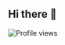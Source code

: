 ## Hi there 👋


![Profile views](https://komarev.com/ghpvc/?username=Prajapati-ankit-it&color=green)

<!--
**Prajapati-ankit-it/Prajapati-ankit-it** is a ✨ _special_ ✨ repository because its `README.md` (this file) appears on your GitHub profile.

Here are some ideas to get you started:

- 🔭 I’m currently working on ...
- 🌱 I’m currently learning ...
- 👯 I’m looking to collaborate on ...
- 🤔 I’m looking for help with ...
- 💬 Ask me about ...
- 📫 How to reach me: ...
- 😄 Pronouns: ...
- ⚡ Fun fact: ...
-->
